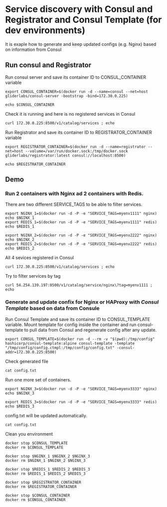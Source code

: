 
# Service discovery with Consul and Registrator and Consul Template (for dev environments)

It is exaple how to generate and keep updated configs (e.g. Nginx) based on information from Consul

## Run consul and Registrator
Run consul server and save its container ID to CONSUL_CONTAINER variable

```
export CONSUL_CONTAINER=$(docker run -d --name=consul --net=host gliderlabs/consul-server -bootstrap -bind=172.30.0.225)

echo $CONSUL_CONTAINER
```

Check it is running and here is no registered services in Consul
```
curl 172.30.0.225:8500/v1/catalog/services ; echo
```

Run Registrator and save its container ID to REGISTRATOR_CONTAINER variable
```
export REGISTRATOR_CONTAINER=$(docker run -d --name=registrator --net=host --volume=/var/run/docker.sock:/tmp/docker.sock gliderlabs/registrator:latest consul://localhost:8500)

echo $REGISTRATOR_CONTAINER
```

## Demo
### Run 2 containers with Nginx ad 2 containers with Redis.
There are two different SERVICE_TAGS to be able to filter services.
```
export NGINX_1=$(docker run -d -P -e "SERVICE_TAGS=myenv1111" nginx)
echo $NGINX_1
export REDIS_1=$(docker run -d -P -e "SERVICE_TAGS=myenv1111" redis)
echo $REDIS_1

export NGINX_2=$(docker run -d -P -e "SERVICE_TAGS=myenv2222" nginx)
echo $NGINX_2
export REDIS_2=$(docker run -d -P -e "SERVICE_TAGS=myenv2222" redis)
echo $REDIS_2
```

All 4 sevices registered in Consul 
```
curl 172.30.0.225:8500/v1/catalog/services ; echo
```

Try to filter services by tag
```
curl 54.254.139.197:8500/v1/catalog/service/nginx\?tag=myenv1111 ; echo
```

### Generate and update confix for Nginx or HAProxy with *Consul Template* based on data from Consule

Run Consul Template and save its container ID to CONSUL_TEMPLATE variable.
Mount template for config inside the container and run consul-template to pull data from Consul and regenerate config after any update.
```
export CONSUL_TEMPLATE=$(docker run -d --rm -v "$(pwd):/tmp/config" hashicorp/consul-template:alpine consul-template -template "/tmp/config/config.ctmpl:/tmp/config/config.txt" -consul-addr=172.30.0.225:8500)
```

Check generated file
```
cat config.txt
```

Run one more set of containers.
```
export NGINX_3=$(docker run -d -P -e "SERVICE_TAGS=myenv3333" nginx)
echo $NGINX_3

export REDIS_3=$(docker run -d -P -e "SERVICE_TAGS=myenv3333" redis)
echo $REDIS_3
```
config.txt will be updated automatically.
```
cat config.txt
```

Clean you environment
```
docker stop $CONSUL_TEMPLATE
docker rm $CONSUL_TEMPLATE

docker stop $NGINX_1 $NGINX_2 $NGINX_3
docker rm $NGINX_1 $NGINX_2 $NGINX_3

docker stop $REDIS_1 $REDIS_2 $REDIS_3
docker rm $REDIS_1 $REDIS_2 $REDIS_3

docker stop $REGISTRATOR_CONTAINER
docker rm $REGISTRATOR_CONTAINER

docker stop $CONSUL_CONTAINER
docker rm $CONSUL_CONTAINER
```
